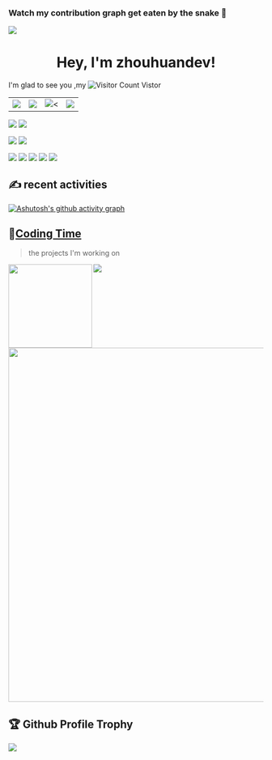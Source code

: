 <!---

- 👋 Hi, I’m @zhouhuandev
- 👀 I’m interested in ...
- 🌱 I’m currently learning ...
- 💞️ I’m looking to collaborate on ...
- 📫 How to reach me ...


zhouhuandev/zhouhuandev is a ✨ special ✨ repository because its `README.md` (this file) appears on your GitHub profile.
You can click the Preview link to take a look at your changes.
--->

### Watch my contribution graph get eaten by the snake 🐍
![](https://raw.githubusercontent.com/zhouhuandev/zhouhuandev/output/github-contribution-grid-snake.svg)

<h1 align="center">
  Hey, I'm zhouhuandev!
</h1>

I'm glad to see you ,my ![Visitor Count](https://profile-counter.glitch.me/zhouhuandev/count.svg) Vistor

<table>
  <tr>
    <td><img src="https://img.shields.io/badge/Java-ED8B00?style=for-the-badge&logo=java&logoColor=white"></td>
    <td><img src="https://img.shields.io/badge/Kotlin-0095D5?&style=for-the-badge&logo=kotlin&logoColor=white"></td>
    <td><img src="https://img.shields.io/badge/Android-3DDC84?style=for-the-badge&logo=android&logoColor=white"><</td>
    <td><img src="https://img.shields.io/badge/Android_Studio-3DDC84?style=for-the-badge&logo=android-studio&logoColor=white"></td>
  </tr>
  <tr></tr>
</table>

![](https://img.shields.io/badge/Java-ED8B00?style=for-the-badge&logo=java&logoColor=white)
![](https://img.shields.io/badge/Kotlin-0095D5?&style=for-the-badge&logo=kotlin&logoColor=white)

![](https://img.shields.io/badge/Android-3DDC84?style=for-the-badge&logo=android&logoColor=white)
![](https://img.shields.io/badge/Android_Studio-3DDC84?style=for-the-badge&logo=android-studio&logoColor=white)

![](https://img.shields.io/badge/Markdown-000000?style=for-the-badge&logo=markdown&logoColor=white)
![](https://img.shields.io/badge/Flutter-02569B?style=for-the-badge&logo=flutter&logoColor=white)
![](https://img.shields.io/badge/MySQL-00000F?style=for-the-badge&logo=mysql&logoColor=white)
![](https://img.shields.io/badge/SQLite-07405E?style=for-the-badge&logo=sqlite&logoColor=white)
![](https://img.shields.io/badge/GIT-E44C30?style=for-the-badge&logo=git&logoColor=white)

<!-- Let me introduce myself: -->

<!-- ![Metrics](https://metrics.lecoq.io/zhouhuandev?template=classic&config.timezone=Asia%2FShanghai) -->

## ✍ recent activities
[![Ashutosh's github activity graph](https://activity-graph.herokuapp.com/graph?username=zhouhuandev&theme=dracula)](https://github.com/ashutosh00710/github-readme-activity-graph)

## 🌠[Coding Time](https://wakatime.com/@zhouhuandev)
> the projects I'm working on

<!-- ![My stats](https://github-readme-stats.vercel.app/api?username=younger-1&theme=calm&show_icons=true) -->
<!-- ![Top Langs](https://github-readme-stats.vercel.app/api/top-langs/?username=younger-1&hide=html,css,Jupyter+Notebook,ruby,javascript&theme=calm&langs_count=6) -->
<div>
    <img height="165" align="left" src="https://github-readme-stats.vercel.app/api?username=zhouhuandev&theme=calm&show_icons=true" />
    <img src="https://github-readme-stats.vercel.app/api/top-langs/?username=zhouhuandev&hide=php,html,css,Jupyter+Notebook,ruby,javascript&theme=calm&langs_count=6&layout=compact" />
</div>

<img src="https://github-readme-streak-stats.herokuapp.com?user=zhouhuandev&theme=jolly" width="700">

## 🏆 Github Profile Trophy
<img src="https://github-profile-trophy.vercel.app/?username=zhouhuandev&column=8"/>


